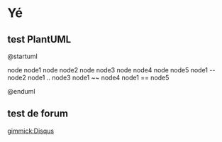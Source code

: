 # Yé




## test PlantUML

@startuml

node node1
node node2
node node3
node node4
node node5
node1 -- node2
node1 .. node3
node1 ~~ node4
node1 == node5

@enduml


## test de forum
[gimmick:Disqus](neuronspikes)
